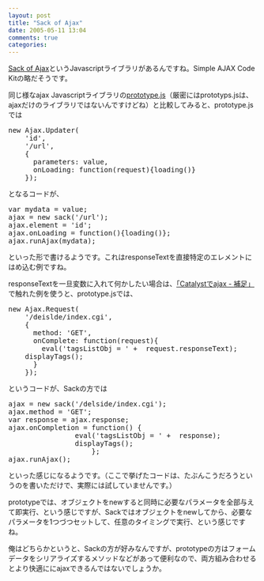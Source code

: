 ```yaml
---
layout: post
title: "Sack of Ajax"
date: 2005-05-11 13:04
comments: true
categories: 
---
```

<p class="entryBody">
<a href="http://www.twilightuniverse.com/2005/05/sack-of-ajax/" target="_blank">Sack of Ajax</a>というJavascriptライブラリがあるんですね。Simple AJAX Code Kitの略だそうです。
</p>

<p class="entryBody">
同じ様なajax Javascriptライブラリの<a href="http://prototype.conio.net/" target="_blank">prototype.js</a>（厳密にはprototyps.jsは、ajaxだけのライブラリではないんですけどね）と比較してみると、prototype.jsでは
</p>

<pre class="code">
new Ajax.Updater(
    'id', 
    '/url',
    { 
      parameters: value,
      onLoading: function(request){loading()} 
    });
</pre>

<p class="entryBody">
となるコードが、
</p>

<pre class="code">
var mydata = value;
ajax = new sack('/url');
ajax.element = 'id';
ajax.onLoading = function(){loading()};
ajax.runAjax(mydata);
</pre>

<p class="entryBody">
といった形で書けるようです。これはresponseTextを直接特定のエレメントにはめ込む例ですね。
</p>

<p class="entryBody">
responseTextを一旦変数に入れて何かしたい場合は、<a href="http://mizzy.org/program/htmlPrototype02.html" target="_blank">「Catalystでajax - 補足」</a>で触れた例を使うと、prototype.jsでは、
</p>

<pre class="code">
new Ajax.Request(
    '/deislde/index.cgi',
    {
      method: 'GET',
      onComplete: function(request){
        eval('tagsListObj = ' +  request.responseText);
	displayTags();
      }
    });
</pre>

<p class="entryBody">
というコードが、Sackの方では
</p>

<pre class="code">
ajax = new sack('/delside/index.cgi');
ajax.method = 'GET';
var response = ajax.response;
ajax.onCompletion = function() {
		        eval('tagsListObj = ' +  response);
		        displayTags();
                    };
ajax.runAjax();
</pre>

<p class="entryBody">
といった感じになるようです。（ここで挙げたコードは、たぶんこうだろうというのを書いただけで、実際には試していませんです。）
</p>

<p class="entryBody">
prototypeでは、オブジェクトをnewすると同時に必要なパラメータを全部与えて即実行、という感じですが、Sackではオブジェクトをnewしてから、必要なパラメータを1つづつセットして、任意のタイミングで実行、という感じですね。
</p>

<p class="entryBody">
俺はどちらかというと、Sackの方が好みなんですが、prototypeの方はフォームデータをシリアライズするメソッドなどがあって便利なので、両方組み合わせるとより快適ににajaxできるんではないでしょうか。
</p>